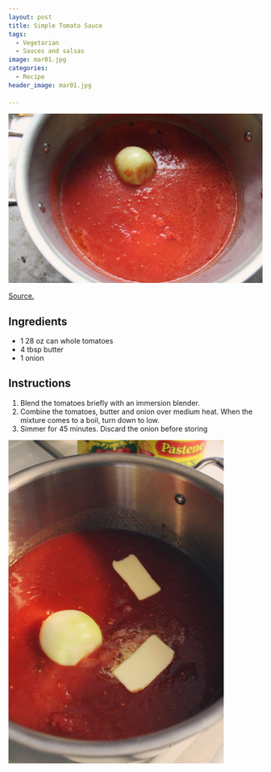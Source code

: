 ```yaml
---
layout: post
title: Simple Tomato Sauce
tags:
  - Vegetarian
  - Sauces and salsas
image: mar01.jpg
categories:
  - Recipe
header_image: mar01.jpg

---
```


![Image of Simple Tomato Sauce.](/upload/mar01.jpg)

[Source.](http://steamykitchen.com/8375-marcella-hazan-tomato-sauce-with-onion-butter.html)

## Ingredients

- 1 28 oz can whole tomatoes
- 4 tbsp butter
- 1 onion

## Instructions

1. Blend the tomatoes briefly with an immersion blender.
1. Combine the tomatoes, butter and onion over medium heat. When the mixture comes to a boil, turn down to low.
1. Simmer for 45 minutes. Discard the onion before storing





![Image of Simple Tomato Sauce.](/upload/mar02.jpg)